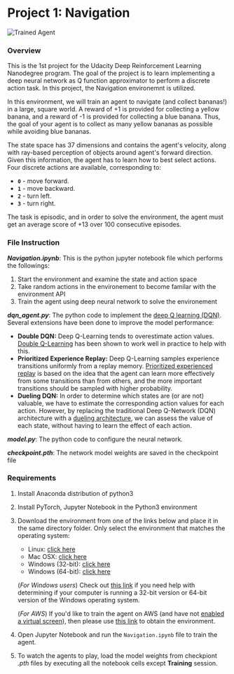 [//]: # (Image References)

[image1]: https://user-images.githubusercontent.com/10624937/42135619-d90f2f28-7d12-11e8-8823-82b970a54d7e.gif "Trained Agent"

# Project 1: Navigation

![Trained Agent][image1]

### Overview

This is the 1st project for the Udacity Deep Reinforcement Learning Nanodegree program. The goal of the project is to learn implementing a deep neural network as Q function approximator to perform a discrete action task. In this project, the Navigation environemnt is utilized.

In this environment, we will train an agent to navigate (and collect bananas!) in a large, square world. A reward of +1 is provided for collecting a yellow banana, and a reward of -1 is provided for collecting a blue banana.  Thus, the goal of your agent is to collect as many yellow bananas as possible while avoiding blue bananas.  

The state space has 37 dimensions and contains the agent's velocity, along with ray-based perception of objects around agent's forward direction.  Given this information, the agent has to learn how to best select actions. Four discrete actions are available, corresponding to:
- **`0`** - move forward.
- **`1`** - move backward.
- **`2`** - turn left.
- **`3`** - turn right.

The task is episodic, and in order to solve the environment, the agent must get an average score of +13 over 100 consecutive episodes.

### File Instruction
_**Navigation.ipynb**_: This is the python jupyter notebook file which performs the followings:
1. Start the environment and examine the state and action space
2. Take random actions in the environement to become familar with the environment API
3. Train the agent using deep neural network to solve the environement

_**dqn_agent.py**_: The python code to implement the [deep Q learning (DQN)](https://storage.googleapis.com/deepmind-media/dqn/DQNNaturePaper.pdf). Several extensions have been done to improve the model performance:
- **Double DQN:** Deep Q-Learning tends to overestimate action values. [Double Q-Learning](https://arxiv.org/abs/1509.06461) has been shown to work well in practice to help with this. 
- **Prioritized Experience Replay:** Deep Q-Learning samples experience transitions uniformly from a replay memory. [Prioritized experienced replay](https://arxiv.org/abs/1511.05952) is based on the idea that the agent can learn more effectively from some transitions than from others, and the more important transitions should be sampled with higher probability.
- **Dueling DQN:** In order to determine which states are (or are not) valuable, we have to estimate the corresponding action values for each action. However, by replacing the traditional Deep Q-Network (DQN) architecture with a [dueling architecture](https://arxiv.org/abs/1511.06581), we can assess the value of each state, without having to learn the effect of each action.

_**model.py**_: The python code to configure the neural network.

_**checkpoint.pth**_: The network model weights are saved in the checkpoint file

### Requirements
1. Install Anaconda distribution of python3

2. Install PyTorch, Jupyter Notebook in the Python3 environment

3. Download the environment from one of the links below and place it in the same directory folder. Only select the environment that matches the operating system:
    - Linux: [click here](https://s3-us-west-1.amazonaws.com/udacity-drlnd/P1/Banana/Banana_Linux.zip)
    - Mac OSX: [click here](https://s3-us-west-1.amazonaws.com/udacity-drlnd/P1/Banana/Banana.app.zip)
    - Windows (32-bit): [click here](https://s3-us-west-1.amazonaws.com/udacity-drlnd/P1/Banana/Banana_Windows_x86.zip)
    - Windows (64-bit): [click here](https://s3-us-west-1.amazonaws.com/udacity-drlnd/P1/Banana/Banana_Windows_x86_64.zip)
    
    (_For Windows users_) Check out [this link](https://support.microsoft.com/en-us/help/827218/how-to-determine-whether-a-computer-is-running-a-32-bit-version-or-64) if you need help with determining if your computer is running a 32-bit version or 64-bit version of the Windows operating system.

    (_For AWS_) If you'd like to train the agent on AWS (and have not [enabled a virtual screen](https://github.com/Unity-Technologies/ml-agents/blob/master/docs/Training-on-Amazon-Web-Service.md)), then please use [this link](https://s3-us-west-1.amazonaws.com/udacity-drlnd/P1/Banana/Banana_Linux_NoVis.zip) to obtain the environment.

4. Open Jupyter Notebook and run the `Navigation.ipynb` file to train the agent. 

5. To watch the agents to play, load the model weights from checkpiont _.pth_ files by executing all the notebook cells except **Training** session.
